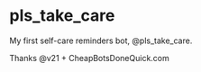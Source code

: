 # pls_take_care
My first self-care reminders bot, @pls_take_care.

Thanks @v21 + CheapBotsDoneQuick.com
